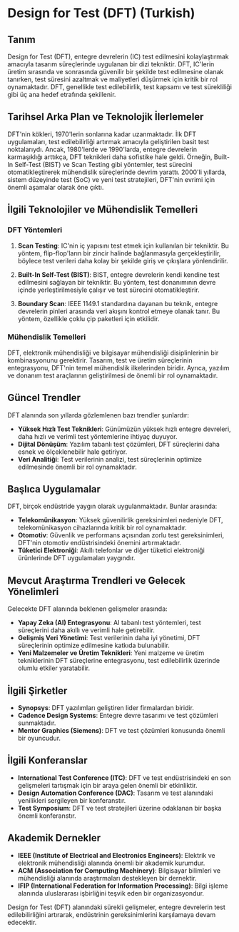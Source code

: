 # Design for Test (DFT) (Turkish)

## Tanım

Design for Test (DFT), entegre devrelerin (IC) test edilmesini kolaylaştırmak amacıyla tasarım süreçlerinde uygulanan bir dizi tekniktir. DFT, IC'lerin üretim sırasında ve sonrasında güvenilir bir şekilde test edilmesine olanak tanırken, test süresini azaltmak ve maliyetleri düşürmek için kritik bir rol oynamaktadır. DFT, genellikle test edilebilirlik, test kapsamı ve test sürekliliği gibi üç ana hedef etrafında şekillenir.

## Tarihsel Arka Plan ve Teknolojik İlerlemeler

DFT'nin kökleri, 1970'lerin sonlarına kadar uzanmaktadır. İlk DFT uygulamaları, test edilebilirliği artırmak amacıyla geliştirilen basit test noktalarıydı. Ancak, 1980'lerde ve 1990'larda, entegre devrelerin karmaşıklığı arttıkça, DFT teknikleri daha sofistike hale geldi. Örneğin, Built-In Self-Test (BIST) ve Scan Testing gibi yöntemler, test sürecini otomatikleştirerek mühendislik süreçlerinde devrim yarattı. 2000'li yıllarda, sistem düzeyinde test (SoC) ve yeni test stratejileri, DFT'nin evrimi için önemli aşamalar olarak öne çıktı.

## İlgili Teknolojiler ve Mühendislik Temelleri

### DFT Yöntemleri

1. **Scan Testing**: IC'nin iç yapısını test etmek için kullanılan bir tekniktir. Bu yöntem, flip-flop'ların bir zincir halinde bağlanmasıyla gerçekleştirilir, böylece test verileri daha kolay bir şekilde giriş ve çıkışlara yönlendirilir.
   
2. **Built-In Self-Test (BIST)**: BIST, entegre devrelerin kendi kendine test edilmesini sağlayan bir tekniktir. Bu yöntem, test donanımının devre içinde yerleştirilmesiyle çalışır ve test sürecini otomatikleştirir.

3. **Boundary Scan**: IEEE 1149.1 standardına dayanan bu teknik, entegre devrelerin pinleri arasında veri akışını kontrol etmeye olanak tanır. Bu yöntem, özellikle çoklu çip paketleri için etkilidir.

### Mühendislik Temelleri

DFT, elektronik mühendisliği ve bilgisayar mühendisliği disiplinlerinin bir kombinasyonunu gerektirir. Tasarım, test ve üretim süreçlerinin entegrasyonu, DFT'nin temel mühendislik ilkelerinden biridir. Ayrıca, yazılım ve donanım test araçlarının geliştirilmesi de önemli bir rol oynamaktadır.

## Güncel Trendler

DFT alanında son yıllarda gözlemlenen bazı trendler şunlardır:

- **Yüksek Hızlı Test Teknikleri**: Günümüzün yüksek hızlı entegre devreleri, daha hızlı ve verimli test yöntemlerine ihtiyaç duyuyor.
- **Dijital Dönüşüm**: Yazılım tabanlı test çözümleri, DFT süreçlerini daha esnek ve ölçeklenebilir hale getiriyor.
- **Veri Analitiği**: Test verilerinin analizi, test süreçlerinin optimize edilmesinde önemli bir rol oynamaktadır.

## Başlıca Uygulamalar

DFT, birçok endüstride yaygın olarak uygulanmaktadır. Bunlar arasında:

- **Telekomünikasyon**: Yüksek güvenilirlik gereksinimleri nedeniyle DFT, telekomünikasyon cihazlarında kritik bir rol oynamaktadır.
- **Otomotiv**: Güvenlik ve performans açısından zorlu test gereksinimleri, DFT'nin otomotiv endüstrisindeki önemini artırmaktadır.
- **Tüketici Elektroniği**: Akıllı telefonlar ve diğer tüketici elektroniği ürünlerinde DFT uygulamaları yaygındır.

## Mevcut Araştırma Trendleri ve Gelecek Yönelimleri

Gelecekte DFT alanında beklenen gelişmeler arasında:

- **Yapay Zeka (AI) Entegrasyonu**: AI tabanlı test yöntemleri, test süreçlerini daha akıllı ve verimli hale getirebilir.
- **Gelişmiş Veri Yönetimi**: Test verilerinin daha iyi yönetimi, DFT süreçlerinin optimize edilmesine katkıda bulunabilir.
- **Yeni Malzemeler ve Üretim Teknikleri**: Yeni malzeme ve üretim tekniklerinin DFT süreçlerine entegrasyonu, test edilebilirlik üzerinde olumlu etkiler yaratabilir.

## İlgili Şirketler

- **Synopsys**: DFT yazılımları geliştiren lider firmalardan biridir.
- **Cadence Design Systems**: Entegre devre tasarımı ve test çözümleri sunmaktadır.
- **Mentor Graphics (Siemens)**: DFT ve test çözümleri konusunda önemli bir oyuncudur.

## İlgili Konferanslar

- **International Test Conference (ITC)**: DFT ve test endüstrisindeki en son gelişmeleri tartışmak için bir araya gelen önemli bir etkinliktir.
- **Design Automation Conference (DAC)**: Tasarım ve test alanındaki yenilikleri sergileyen bir konferanstır.
- **Test Symposium**: DFT ve test stratejileri üzerine odaklanan bir başka önemli konferanstır.

## Akademik Dernekler

- **IEEE (Institute of Electrical and Electronics Engineers)**: Elektrik ve elektronik mühendisliği alanında önemli bir akademik kurumdur.
- **ACM (Association for Computing Machinery)**: Bilgisayar bilimleri ve mühendisliği alanında araştırmaları destekleyen bir dernektir.
- **IFIP (International Federation for Information Processing)**: Bilgi işleme alanında uluslararası işbirliğini teşvik eden bir organizasyondur.

Design for Test (DFT) alanındaki sürekli gelişmeler, entegre devrelerin test edilebilirliğini artırarak, endüstrinin gereksinimlerini karşılamaya devam edecektir.